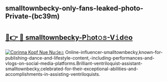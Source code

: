 ## smalltownbecky-only-fans​-leaked-photo​-Private-(bc39m)


# <h2><a href="https://mediaupload.pro?title=smalltownbecky&ref=git">🔗👉 🔴 smalltownbecky-P𝚑ot𝚘𝚜-V𝚒d𝚎o</a></h2>

[![Corinna Kopf Nue Nu𝚍e𝚜](https://i.imgur.com/0qMVB7G.gif)](https://mediaupload.pro?title=smalltownbecky&ref=git)
Online-influencer-smalltownbecky,known-for-publishing-dance-and-lifestyle-content,-including-performances-and-vlogs-on-social-media-platforms.Brilliant-ventriloquist-assistant-smalltownbecky,celebrated-for-their-exceptional-abilities-and-accomplishments-in-assisting-ventriloquists.  